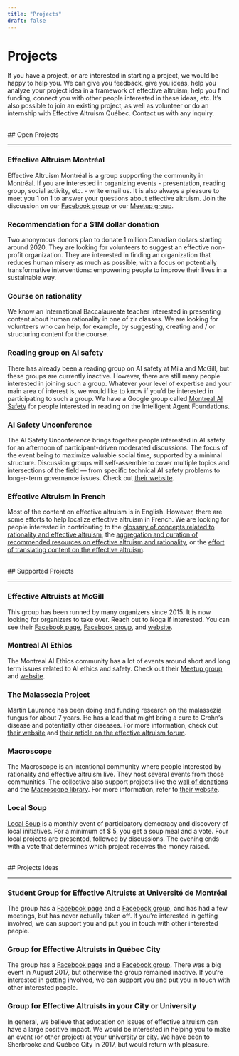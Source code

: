 ```yaml
---
title: "Projects"
draft: false
---
```


# Projects

If you have a project, or are interested in starting a project, we would be happy to help you. We can give you feedback, give you ideas, help you analyze your project idea in a framework of effective altruism, help you find funding, connect you with other people interested in these ideas, etc. It’s also possible to join an existing project, as well as volunteer or do an internship with Effective Altruism Québec. Contact us with any inquiry.

<br>
## Open Projects
<hr>

### Effective Altruism Montréal
Effective Altruism Montréal is a group supporting the community in Montréal. If you are interested in organizing events - presentation, reading group, social activity, etc. - write email us. It is also always a pleasure to meet you 1 on 1 to answer your questions about effective altruism. Join the discussion on our [Facebook group](https://www.facebook.com/groups/AltruismeEfficaceMontreal/) or our [Meetup group](https://www.meetup.com/AltruismeEfficaceMontreal/).

### Recommendation for a $1M dollar donation
Two anonymous donors plan to donate 1 million Canadian dollars starting around 2020. They are looking for volunteers to suggest an effective non-profit organization. They are interested in finding an organization that reduces human misery as much as possible, with a focus on potentially transformative interventions: empowering people to improve their lives in a sustainable way.

### Course on rationality
We know an International Baccalaureate teacher interested in presenting content about human rationality in one of zir classes. We are looking for volunteers who can help, for example, by suggesting, creating and / or structuring content for the course.

### Reading group on AI safety
There has already been a reading group on AI safety at Mila and McGill, but these groups are currently inactive. However, there are still many people interested in joining such a group. Whatever your level of expertise and your main area of interest is, we would like to know if you’d be interested in participating to such a group. We have a Google group called [Montreal AI Safety](https://groups.google.com/forum/#!forum/montreal-ai-safety) for people interested in reading on the Intelligent Agent Foundations.

### AI Safety Unconference
The AI Safety Unconference brings together people interested in AI safety for an afternoon of participant-driven moderated discussions. The focus of the event being to maximize valuable social time, supported by a minimal structure. Discussion groups will self-assemble to cover multiple topics and intersections of the field — from specific technical AI safety problems to longer-term governance issues. Check out [their website](https://aisafetyunconference.info/).

### Effective Altruism in French
Most of the content on effective altruism is in English. However, there are some efforts to help localize effective altruism in French. We are looking for people interested in contributing to the [glossary of concepts related to rationality and effective altruism](https://docs.google.com/spreadsheets/d/146P96UUueDbDU98rCTZPwtbBeGbodaqOWKUMUxX-zo4/), the [aggregation and curation of recommended resources on effective altruism and rationality](https://docs.google.com/spreadsheets/d/1d35agyKOcKMZFbG8pDAA0F-pvngZBL54F232rdMk0wY/edit#gid=0), or the [effort of translating content on the effective altruism](https://docs.google.com/spreadsheets/d/1Rr486cyBRaKcT9q3Kp81VPymTYPblBWkNaY2EM43n4U/).

<br>
## Supported Projects
<hr>

### Effective Altruists at McGill
This group has been runned by many organizers since 2015. It is now looking for organizers to take over. Reach out to Noga if interested. You can see their [Facebook page](https://www.facebook.com/eamcgill/), [Facebook group](https://www.facebook.com/groups/eamcgill/), and [website](http://eamcgill.org/).


### Montreal AI Ethics
The Montreal AI Ethics community has a lot of events around short and long term issues related to AI ethics and safety. Check out their [Meetup group](https://www.meetup.com/Artificial-Intelligence-Ethics/) and [website](https://montrealethics.ai/).

### The Malassezia Project
Martin Laurence has been doing and funding research on the malassezia fungus for about 7 years. He has a lead that might bring a cure to Crohn’s disease and potentially other diseases. For more information, check out [their website](https://www.malassezia.org/) and [their article on the effective altruism forum](https://forum.effectivealtruism.org/posts/4r3ZpiEoWft62yPwv/crohn-s-disease).

### Macroscope
The Macroscope is an intentional community where people interested by rationality and effective altruism live. They host several events from those communities. The collective also support projects like the [wall of donations](https://docs.google.com/drawings/d/1elYEFbyiGNi8Kpy7ybO8MMrRacpvueXlEvpy7fgFsVg/) and the [Macroscope library](https://bit.ly/MacroscopeLibrary). For more information, refer to [their website](https://macroscope.house/).

### Local Soup
[Local Soup](https://soupelocale.org) is a monthly event of participatory democracy and discovery of local initiatives. For a minimum of $ 5, you get a soup meal and a vote. Four local projects are presented, followed by discussions. The evening ends with a vote that determines which project receives the money raised.

<br>
## Projects Ideas
<hr>

### Student Group for Effective Altruists at Université de Montréal
The group has a [Facebook page](https://www.facebook.com/aeudem/) and a [Facebook group](https://www.facebook.com/groups/AltruismeEfficaceUdeM/), and has had a few meetings, but has never actually taken off. If you’re interested in getting involved, we can support you and put you in touch with other interested people.

### Group for Effective Altruists in Québec City
The group has a [Facebook page](https://www.facebook.com/AltruismeEfficaceVilledeQuebec/) and a [Facebook group](https://www.facebook.com/groups/AltruismeEfficaceVilledeQuebec/). There was a big event in August 2017, but otherwise the group remained inactive. If you’re interested in getting involved, we can support you and put you in touch with other interested people.

### Group for Effective Altruists in your City or University
In general, we believe that education on issues of effective altruism can have a large positive impact. We would be interested in helping you to make an event (or other project) at your university or city. We have been to Sherbrooke and Québec City in 2017, but would return with pleasure.
